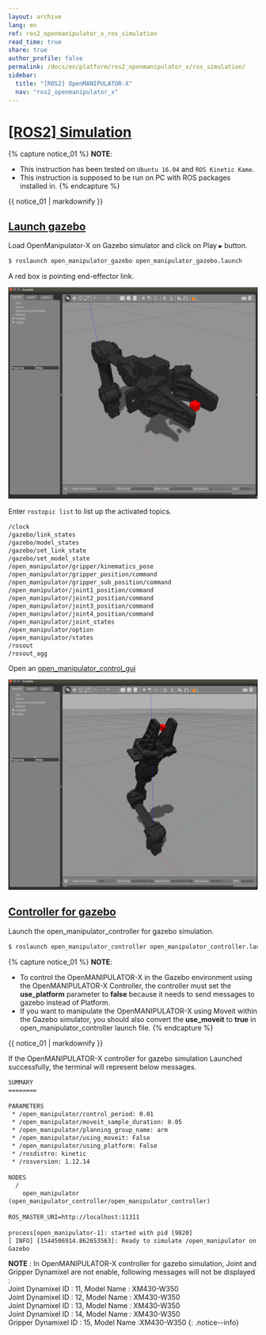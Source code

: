 ```yaml
---
layout: archive
lang: en
ref: ros2_openmanipulator_x_ros_simulation
read_time: true
share: true
author_profile: false
permalink: /docs/en/platform/ros2_openmanipulator_x/ros_simulation/
sidebar:
  title: "[ROS2] OpenMANIPULATOR-X"
  nav: "ros2_openmanipulator_x"
---
```


<div style="counter-reset: h1 7"></div>

# [[ROS2] Simulation](#ros-simulation)

{% capture notice_01 %}
**NOTE**:
- This instruction has been tested on `Ubuntu 16.04` and `ROS Kinetic Kame`.
- This instruction is supposed to be run on PC with ROS packages installed in.
{% endcapture %}
<div class="notice--info">{{ notice_01 | markdownify }}</div>

## [Launch gazebo](#launch-gazebo)

Load OpenManipulator-X on Gazebo simulator and click on Play `▶` button.

  ``` bash
  $ roslaunch open_manipulator_gazebo open_manipulator_gazebo.launch
  ```

A red box is pointing end-effector link.

  ![](/assets/images/platform/openmanipulator_x/OpenManipulator_Chain_gazebo_1.png)

Enter `rostopic list` to list up the activated topics.

  ```
  /clock
  /gazebo/link_states
  /gazebo/model_states
  /gazebo/set_link_state
  /gazebo/set_model_state
  /open_manipulator/gripper/kinematics_pose
  /open_manipulator/gripper_position/command
  /open_manipulator/gripper_sub_position/command
  /open_manipulator/joint1_position/command
  /open_manipulator/joint2_position/command
  /open_manipulator/joint3_position/command
  /open_manipulator/joint4_position/command
  /open_manipulator/joint_states
  /open_manipulator/option
  /open_manipulator/states
  /rosout
  /rosout_agg
  ```
Open an [open_manipulator_control_gui](/docs/en/platform/ros2_openmanipulator_x/ros_operation/#gui-program)

  ![](/assets/images/platform/openmanipulator_x/OpenManipulator_Chain_gazebo_2.png)

## [Controller for gazebo](#controller-for-gazebo)

Launch the open_manipulator_controller for gazebo simulation.

  ``` bash
  $ roslaunch open_manipulator_controller open_manipulator_controller.launch use_platform:=false
  ```
{% capture notice_01 %}
**NOTE**:
- To control the OpenMANIPULATOR-X in the Gazebo environment using the OpenMANIPULATOR-X Controller, the controller must set the **use_platform** parameter to **false** because it needs to send messages to gazebo instead of Platform.
- If you want to manipulate the OpenMANIPULATOR-X using Moveit within the Gazebo simulator, you should also convert the **use_moveit** to **true** in open_manipulator_controller launch file.
{% endcapture %}
<div class="notice--info">{{ notice_01 | markdownify }}</div>

If the OpenMANIPULATOR-X controller for gazebo simulation Launched successfully, the terminal will represent below messages.

```
SUMMARY
========

PARAMETERS
 * /open_manipulator/control_period: 0.01
 * /open_manipulator/moveit_sample_duration: 0.05
 * /open_manipulator/planning_group_name: arm
 * /open_manipulator/using_moveit: False
 * /open_manipulator/using_platform: False
 * /rosdistro: kinetic
 * /rosversion: 1.12.14

NODES
  /
    open_manipulator (open_manipulator_controller/open_manipulator_controller)

ROS_MASTER_URI=http://localhost:11311

process[open_manipulator-1]: started with pid [9820]
[ INFO] [1544506914.862653563]: Ready to simulate /open_manipulator on Gazebo
```
**NOTE** : In OpenMANIPULATOR-X controller for gazebo simulation, Joint and Gripper Dynamixel are not enable, following messages will not be displayed :  
Joint Dynamixel ID : 11, Model Name : XM430-W350  
Joint Dynamixel ID : 12, Model Name : XM430-W350  
Joint Dynamixel ID : 13, Model Name : XM430-W350  
Joint Dynamixel ID : 14, Model Name : XM430-W350  
Gripper Dynamixel ID : 15, Model Name :XM430-W350
{: .notice--info}

[OpenCR]: /docs/en/parts/controller/opencr10/
[OpenCR Manual]: /docs/en/parts/controller/opencr10/
[rc100]: /docs/en/parts/communication/rc-100/
[bt410]: /docs/en/parts/communication/bt-410/

[open_manipulator_msgs/GetJointPosition]: /docs/en/popup/open_manipulator_msgs_GetJointPosition/
[open_manipulator_msgs/GetKinematicsPose]: /docs/en/popup/open_manipulator_msgs_GetKinematicsPose/
[open_manipulator_msgs/SetJointPosition]: /docs/en/popup/open_manipulator_msgs_SetJointPosition/
[open_manipulator_msgs/SetKinematicsPose]: /docs/en/popup/open_manipulator_msgs_SetKinematicsPose/
[open_manipulator_msgs/SetActuatorState]: /docs/en/popup/open_manipulator_msgs_SetActuatorState/
[open_manipulator_msgs/SetDrawingTrajectory]: /docs/en/popup/open_manipulator_msgs_SetDrawingTrajectory/

[sensor_msgs/JointState]: /docs/en/popup/sensor_msgs_JointState_msg/
[open_manipulator_msgs/KinematicsPose]: /docs/en/popup/open_manipulator_msgs_KinematicsPose/
[open_manipulator_msgs/OpenManipulatorState]: /docs/en/popup/open_manipulator_msgs_OpenManipulatorState/
[std_msgs::String]: /docs/en/popup/std_msgs_string/

[task space]: /docs/en/popup/open_manipulator_coordinates/
[joint space]: /docs/en/popup/open_manipulator_coordinates/
